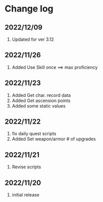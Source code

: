 # Change log

## 2022/12/09
1. Updated for ver 3.12

## 2022/11/26
1. Added Use Skill once ==> max proficiency

## 2022/11/23
1. Added Get char. record data
1. Added Get ascension points
1. Added some static values

## 2022/11/22
1. fix daily quest scripts
1. Added Set weapon/armor # of upgrades

## 2022/11/21
1. Revise scripts

## 2022/11/20
1. initial release